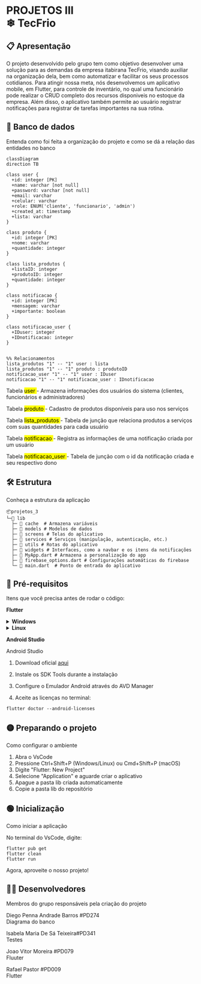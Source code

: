 # PROJETOS III <br> ❄ TecFrio

## 📋 Apresentação
O projeto desenvolvido pelo grupo tem como objetivo desenvolver uma solução para as demandas da empresa itabirana TecFrio, visando auxiliar na organização dela, bem como automatizar e facilitar os seus processos cotidianos. 
Para atingir nossa meta, nós desenvolvemos um aplicativo mobile, em Flutter, para controle de inventário, no qual uma funcionário pode realizar o CRUD completo dos recursos disponiveis no estoque da empresa. Além disso, o aplicativo também
permite ao usuário registrar notificações para registrar de tarefas importantes na sua rotina. 

## 💾 Banco de dados 
Entenda como foi feita a organização do projeto e como se dá a relação das entidades no banco

```mermaid
classDiagram
direction TB

class user {
  +id: integer [PK]
  +name: varchar [not null]
  +password: varchar [not null]
  +email: varchar
  +celular: varchar
  +role: ENUM('cliente', 'funcionario', 'admin')
  +created_at: timestamp
  +lista: varchar
}

class produto {
  +id: integer [PK]
  +nome: varchar
  +quantidade: integer
}

class lista_produtos {
  +listaID: integer
  +produtoID: integer
  +quantidade: integer
}

class notificacao {
  +id: integer [PK]
  +mensagem: varchar
  +importante: boolean
}

class notificacao_user {
  +IDuser: integer
  +IDnotificacao: integer
}


%% Relacionamentos
lista_produtos "1" -- "1" user : lista
lista_produtos "1" -- "1" produto : produtoID
notificacao_user "1" -- "1" user : IDuser
notificacao "1" -- "1" notificacao_user : IDnotificacao
```

Tabela <mark> user </mark> - Armazena informações dos usuários do sistema (clientes, funcionários e administradores)

Tabela <mark> produto </mark> - Cadastro de produtos disponíveis para uso nos serviços

Tabela <mark> lista_produtos </mark> - Tabela de junção que relaciona produtos a serviços com suas quantidades para cada usuário

Tabela <mark> notificacao </mark> - Registra as informações de uma notificação criada por um usuário

Tabela <mark> notificacao_user </mark> - Tabela de junção com o id da notificação criada e seu respectivo dono


## 🛠️ Estrutura
Conheça a estrutura da aplicação

```
📦projetos_3
└─📂 lib
  ├─ 📂 cache  # Armazena variáveis
  ├─ 📂 models # Modelos de dados
  ├─ 📂 screens # Telas do aplicativo
  ├─ 📂 services # Serviços (manipulação, autenticação, etc.)
  ├─ 📂 utils # Rotas do aplicativo
  ├─ 📂 widgets # Interfaces, como a navbar e os itens da notificações
  ├─ 📄 MyApp.dart # Armazena a personalização do app
  ├─ 📄 firebase_options.dart # Configurações automáticas do firebase
  └─ 📄 main.dart  # Ponto de entrada do aplicativo
```

##  🔴 Pré-requisitos 
Itens que você precisa antes de rodar o código:

**Flutter**
<details> <summary><strong> Windows </strong></summary>
  
  Download oficial [aqui](https://flutter.dev/docs/get-started/install)
  
  Extraia para C:\src\flutter
  
  Adicione ao PATH: C:\src\flutter\bin
  
  Instale a extensão Flutter no VS Code
  
  Execute no terminal:
    ```
    flutter doctor
    ```
</details> 
<details> <summary><strong>Linux</strong></summary>
  
  No terminal:
  
  ```
    sudo snap install flutter --classic
    flutter doctor
  ```
</details> 

**Android Studio**
  
Android Studio

  1. Download oficial [aqui](https://flutter.dev/docs/get-started/install)

  2. Instale os SDK Tools durante a instalação

  3. Configure o Emulador Android através do AVD Manager

  4. Aceite as licenças no terminal:
  
    flutter doctor --android-licenses
  
    
 
## 🟡 Preparando o projeto
Como configurar o ambiente

1. Abra o VsCode
2. Pressione Ctrl+Shift+P (Windows/Linux) ou Cmd+Shift+P (macOS)
3. Digite "Flutter: New Project"
4. Selecione "Application" e aguarde criar o aplicativo
5. Apague a pasta lib criada automaticamente
6. Copie a pasta lib do repositório

## 🟢 Inicialização
Como iniciar a aplicação 

No terminal do VsCode, digite:
```
flutter pub get
flutter clean
flutter run
```

Agora, aproveite o nosso projeto!


## 👨‍💻 Desenvolvedores
Membros do grupo responsáveis pela criação do projeto

Diego Penna Andrade Barros #PD274 <br>
Diagrama do banco

Isabela Maria De Sá Teixeira#PD341 <br>
Testes

Joao Vitor Moreira #PD079 <br>
Fluuter

Rafael Pastor #PD009 <br>
Flutter

  


